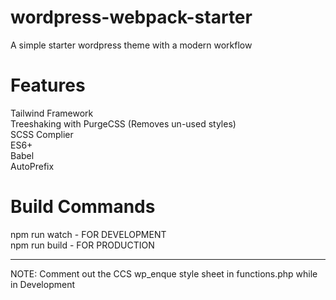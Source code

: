 # wordpress-webpack-starter
A simple starter wordpress theme with a modern workflow

# Features
Tailwind Framework </br>
Treeshaking with PurgeCSS (Removes un-used styles) </br>
SCSS Complier </br>
ES6+ </br>
Babel  </br>
AutoPrefix

# Build Commands 
npm run watch - FOR DEVELOPMENT </br>
npm run build - FOR PRODUCTION

------------------------------
NOTE: Comment out the CCS wp_enque style sheet in functions.php while in Development
